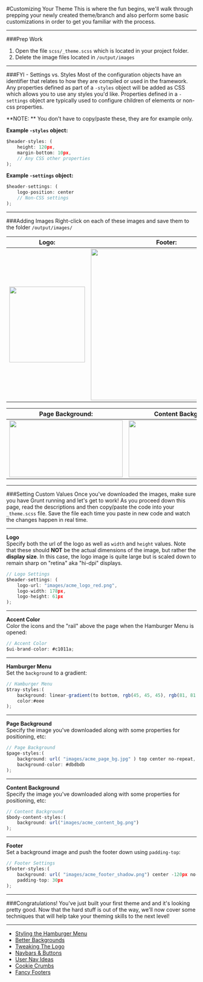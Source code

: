 #Customizing Your Theme
This is where the fun begins, we'll walk through prepping your newly created theme/branch and also perform some basic customizations in order to get you familiar with the process.


***

###Prep Work
1. Open the file `scss/_theme.scss` which is located in your project folder.
2. Delete the image files located in `/output/images`

***

###FYI - Settings vs. Styles
Most of the configuration objects have an identifier that relates to how they are compiled or used in the framework. Any properties defined as part of a `-styles` object will be added as CSS which allows you to use any styles you'd like. Properties defined in a `-settings` object are typically used to configure children of elements or non-css properties.

**NOTE: ** You don't have to copy/paste these, they are for example only.

**Example `-styles` object:**  
```js
$header-styles: (
    height: 120px,
    margin-bottom: 10px,
    // Any CSS other properties
);
```

**Example `-settings` object:**  
```js
$header-settings: (
    logo-position: center
    // Non-CSS settings
);
```

***

###Adding Images
Right-click on each of these images and save them to the folder `/output/images/`  

| Logo:         | Footer:       |
| ------------- | ------------- |
| <img src="../tutorial/acme_logo_red.png" width="200"/> | <img src="../tutorial/acme_footer_shadow.png" width="400"/> |

| Page Background: | Content Background: |
| ---------------- | ------------------- |
| <img src="../tutorial/acme_page_bg.jpg" style="width:300px;height:150px !important;"/> | <img src="../tutorial/acme_content_bg.png" style="width:300px;height:150px !important;"/> |

***

###Setting Custom Values
Once you've downloaded the images, make sure you have Grunt running and let's get to work! As you proceed down this page, read the descriptions and then copy/paste the code into your `_theme.scss` file. Save the file each time you paste in new code and watch the changes happen in real time.
***

**Logo**  
Specify both the url of the logo as well as `width` and `height` values. Note that these should **NOT** be the actual dimensions of the image, but rather the **display size**. In this case, the logo image is quite large but is scaled down to remain sharp on "retina" aka "hi-dpi" displays.

```js
// Logo Settings
$header-settings: (
    logo-url: "images/acme_logo_red.png",
    logo-width: 178px,
    logo-height: 61px
);
```

***

**Accent Color**  
Color the icons and the "rail" above the page when the Hamburger Menu is opened:

```js
// Accent Color
$ui-brand-color: #c1011a;
```

***

**Hamburger Menu**  
Set the `background` to a gradient:

```js
// Hamburger Menu
$tray-styles:(
    background: linear-gradient(to bottom, rgb(45, 45, 45), rgb(81, 81, 81)),
    color:#eee
);
```

***

**Page Background**  
Specify the image you've downloaded along with some properties for positioning, etc:

```js
// Page Background
$page-styles:(
    background: url( "images/acme_page_bg.jpg" ) top center no-repeat,
    background-color: #dbdbdb
);
```

***

**Content Background**  
Specify the image you've downloaded along with some properties for positioning, etc:

```js
// Content Background
$body-content-styles:(
    background: url("images/acme_content_bg.png")
);
```

***

**Footer**  
Set a background image and push the footer down using `padding-top`:

```js
// Footer Settings
$footer-styles:(
    background: url( "images/acme_footer_shadow.png") center -120px no-repeat,
    padding-top: 30px
);
```

***

###Congratulations!
You've just built your first theme and and it's looking pretty good. Now that the hard stuff is out of the way, we'll now cover some techniques that will help take your theming skills to the next level!

***

- [Styling the Hamburger Menu](tutorial-hamburger.md)
- [Better Backgrounds](tutorial-page.md)
- [Tweaking The Logo](tutorial-logo.md)
- [Navbars & Buttons](tutorial-nav.md)
- [User Nav Ideas](tutorial-user.md)
- [Cookie Crumbs](tutorial-crumbs.md)
- [Fancy Footers](tutorial-footer.md)

